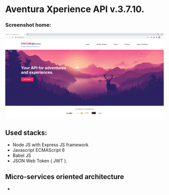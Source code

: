# Aventura Xperience API v.3.7.10.

### Screenshot home:

![header project](./api/public/uploads/media/screeenshot.jpg "header project")

## Used stacks:

-  Node JS with Express JS framework
-  Javascript ECMAScript 6
-  Babel JS
-  JSON Web Token ( JWT ).

## Micro-services oriented architecture
- 
